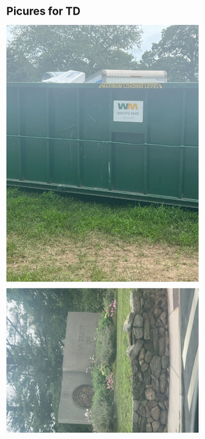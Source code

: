 # Picures for TD 

![dumpster with heart](_static/img/dumpster.jpg)

![front of uri building](_static/img/Thefrontofuri.jpg)